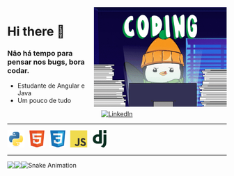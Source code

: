 <img src="giphy.gif" width  = "305px" align = "right">

# Hi there 👋
 ### Não há tempo para pensar nos bugs, bora codar.

- Estudante de Angular e Java
- Um pouco de tudo

<div id="badges" align = "center">
  
<a href="https://www.linkedin.com/in/mauricioittner"><img src="https://img.shields.io/badge/-LinkedIn-020114?style=for-the-badge&amp;logo=linkedin&amp;logoColor=EBD03E&amp;color:FFF" alt="LinkedIn"></a>
</div>

---

  <div>
  <img src="https://github.com/devicons/devicon/blob/master/icons/python/python-original.svg" title="Java" alt="Java" width="40" height="40"/>&nbsp;
  <img src="https://github.com/devicons/devicon/blob/master/icons/html5/html5-original.svg" title="HTML5" alt="HTML" width="40" height="40"/>&nbsp;
  <img src="https://github.com/devicons/devicon/blob/master/icons/css3/css3-original.svg" title="CSS3" alt="CSS" width="40" height="40"/>&nbsp;   
  <img src="https://github.com/devicons/devicon/blob/master/icons/javascript/javascript-original.svg" title="JavaScript" alt="JavaScript" width="40" height="40"/>&nbsp;
  <img src="https://github.com/devicons/devicon/blob/master/icons/django/django-plain.svg" title="Angular" alt="Angular" width="40" height="40"/>&nbsp;
</div>

---


<img height="200em" align="left" src="https://github-readme-stats.vercel.app/api/top-langs/?username=MauricioIttner&show_icons=true&theme=tokyonight"/>
<img height="200em" align="left" src="https://github-readme-stats.vercel.app/api?username=MauricioIttner&show_icons=true&theme=tokyonight"/>


![Snake Animation](https://github.com/riversdiniz/Snake-Animation/blob/main/github-contribution-grid-snake.svg)
